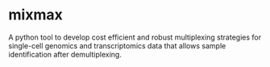 # mixmax

A python tool to develop cost efficient and robust multiplexing strategies for single-cell genomics and transcriptomics data that allows sample identification after demultiplexing.
